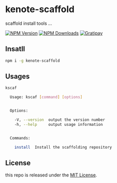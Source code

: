# kenote-scaffold

scaffold install tools ...

[![NPM Version][npm-image]][npm-url]
[![NPM Downloads][downloads-image]][downloads-url]
[![Gratipay][licensed-image]][licensed-url]


[npm-image]: https://img.shields.io/npm/v/kenote-scaffold.svg
[npm-url]: https://www.npmjs.org/package/kenote-scaffold
[downloads-image]: https://img.shields.io/npm/dm/kenote-scaffold.svg
[downloads-url]: https://npmjs.org/package/kenote-scaffold
[licensed-image]: https://img.shields.io/badge/license-MIT-blue.svg
[licensed-url]: https://github.com/thondery/kenote-scaffold/blob/master/LICENSE

## Insatll

```bash
npm i -g kenote-scaffold
```

## Usages

```bash
kscaf

  Usage: kscaf [command] [options]


  Options:

    -V, --version  output the version number
    -h, --help     output usage information


  Commands:

    install  Install the scaffolding repository
```

## License

this repo is released under the [MIT License](https://github.com/thondery/kenote-scaffold/blob/master/LICENSE).